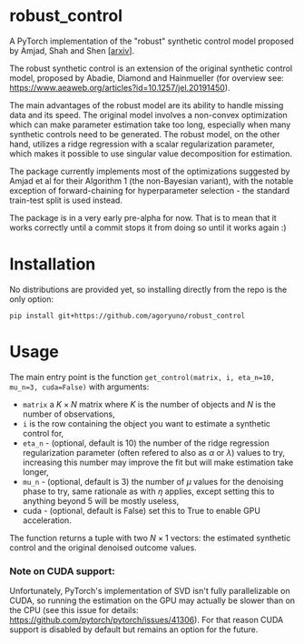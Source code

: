 # robust_control

A PyTorch implementation of the "robust" synthetic control model proposed by Amjad, Shah and Shen \[[arxiv](https://arxiv.org/abs/1711.06940)\].

The robust synthetic control is an extension of the original synthetic control model, proposed by Abadie, Diamond and Hainmueller (for overview see:
https://www.aeaweb.org/articles?id=10.1257/jel.20191450).

The main advantages of the robust model are its ability to handle missing data and its speed. The original model involves a
non-convex optimization which can make parameter estimation take too long, especially when many synthetic controls need to be generated. The robust model,
on the other hand, utilizes a ridge regression with a scalar regularization parameter, which makes it possible to use singular value decomposition for
estimation.

The package currently implements most of the optimizations suggested by Amjad et al for their Algorithm 1 (the non-Bayesian variant), with the notable exception of forward-chaining for
hyperparameter selection - the standard train-test split is used instead.

The package is in a very early pre-alpha for now. That is to mean that it works correctly until a commit stops it from doing so until it works
again :)

# Installation

No distributions are provided yet, so installing directly from the repo is the only option:

`pip install git+https://github.com/agoryuno/robust_control`

# Usage

The main entry point is the function `get_control(matrix, i, eta_n=10, mu_n=3, cuda=False)` with arguments:

- `matrix` a $K \times N$ matrix where $K$ is the number of objects and $N$ is the number of observations,
- `i` is the row containing the object you want to estimate a synthetic control for,
- `eta_n` - (optional, default is 10) the number of the ridge regression regularization parameter (often refered to also as $\alpha$ or $\lambda$) values to try, increasing this number may improve the fit but will make estimation take longer,
- `mu_n` - (optional, default is 3) the number of $\mu$ values for the denoising phase to try, same rationale as with $\eta$ applies, except setting this to anything beyond 5 will be mostly useless,
- cuda - (optional, default is False) set this to True to enable GPU acceleration.

The function returns a tuple with two $N \times 1$ vectors: the estimated synthetic control and the original denoised outcome values.

### Note on CUDA support:

Unfortunately, PyTorch's implementation of SVD isn't fully parallelizable on CUDA, so running the
estimation on the GPU may actually be slower than on the CPU (see this issue for details: https://github.com/pytorch/pytorch/issues/41306). For that reason CUDA support is disabled by default
but remains an option for the future.